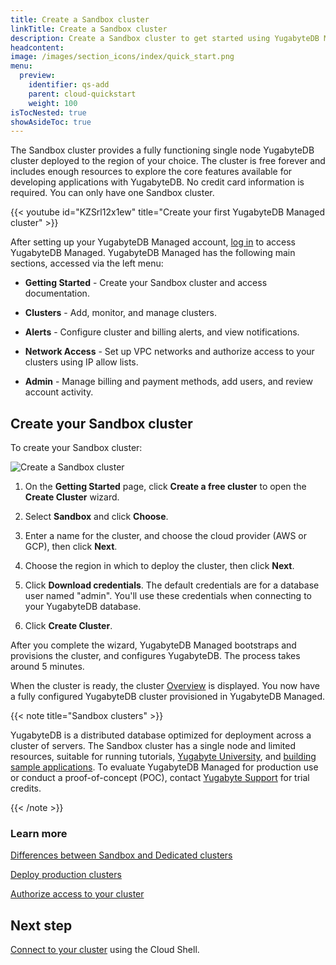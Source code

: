 ```yaml
---
title: Create a Sandbox cluster
linkTitle: Create a Sandbox cluster
description: Create a Sandbox cluster to get started using YugabyteDB Managed.
headcontent:
image: /images/section_icons/index/quick_start.png
menu:
  preview:
    identifier: qs-add
    parent: cloud-quickstart
    weight: 100
isTocNested: true
showAsideToc: true
---
```


The Sandbox cluster provides a fully functioning single node YugabyteDB cluster deployed to the region of your choice. The cluster is free forever and includes enough resources to explore the core features available for developing applications with YugabyteDB. No credit card information is required. You can only have one Sandbox cluster.

{{< youtube id="KZSrl12x1ew" title="Create your first YugabyteDB Managed cluster" >}}

After setting up your YugabyteDB Managed account, [log in](https://cloud.yugabyte.com/login) to access YugabyteDB Managed. YugabyteDB Managed has the following main sections, accessed via the left menu:

- **Getting Started** - Create your Sandbox cluster and access documentation.

- **Clusters** - Add, monitor, and manage clusters.

- **Alerts** - Configure cluster and billing alerts, and view notifications.

- **Network Access** - Set up VPC networks and authorize access to your clusters using IP allow lists.

- **Admin** - Manage billing and payment methods, add users, and review account activity.

## Create your Sandbox cluster

To create your Sandbox cluster:

![Create a Sandbox cluster](/images/yb-cloud/cloud-add-free-cluster.gif)

1. On the **Getting Started** page, click **Create a free cluster** to open the **Create Cluster** wizard.

1. Select **Sandbox** and click **Choose**.

1. Enter a name for the cluster, and choose the cloud provider (AWS or GCP), then click **Next**.

1. Choose the region in which to deploy the cluster, then click **Next**.

1. Click **Download credentials**. The default credentials are for a database user named "admin". You'll use these credentials when connecting to your YugabyteDB database.

1. Click **Create Cluster**.

After you complete the wizard, YugabyteDB Managed bootstraps and provisions the cluster, and configures YugabyteDB. The process takes around 5 minutes.

When the cluster is ready, the cluster [Overview](../../cloud-monitor/overview/) is displayed. You now have a fully configured YugabyteDB cluster provisioned in YugabyteDB Managed.

{{< note title="Sandbox clusters" >}}

YugabyteDB is a distributed database optimized for deployment across a cluster of servers. The Sandbox cluster has a single node and limited resources, suitable for running tutorials, [Yugabyte University](https://university.yugabyte.com), and [building sample applications](../cloud-build-apps/). To evaluate YugabyteDB Managed for production use or conduct a proof-of-concept (POC), contact [Yugabyte Support](https://support.yugabyte.com/hc/en-us/requests/new?ticket_form_id=360003113431) for trial credits.

{{< /note >}}

### Learn more

[Differences between Sandbox and Dedicated clusters](../../cloud-faq/#what-are-the-differences-between-free-and-standard-clusters)

[Deploy production clusters](../../cloud-basics/)

[Authorize access to your cluster](../../cloud-secure-clusters/add-connections/)

## Next step

[Connect to your cluster](../qs-connect/) using the Cloud Shell.
